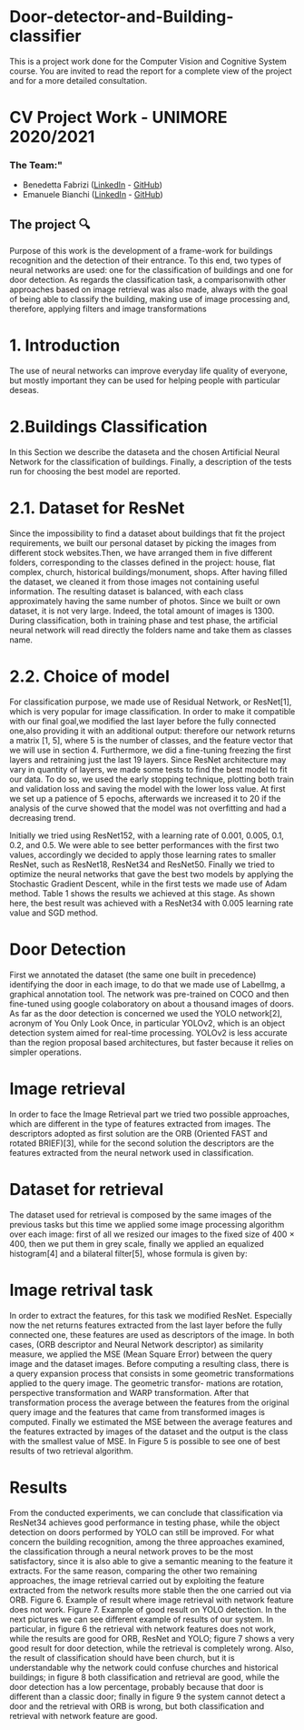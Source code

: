 # Door-detector-and-Building-classifier
This is a project work done for the Computer Vision and Cognitive System course.
You are invited to read the report for a complete view of the project and for a more detailed consultation.
# CV Project Work - UNIMORE 2020/2021

### The Team:"

- Benedetta Fabrizi ([LinkedIn](https://www.linkedin.com/in/benedetta-fabrizi-54b7971b0) - [GitHub](https://github.com/BerniRubble))
- Emanuele Bianchi ([LinkedIn](https://www.linkedin.com/in/emanuele-bianchi240497/) - [GitHub](https://github.com/Manu2497))

## The project 🔍

Purpose of this work is the development of a frame-work for buildings recognition and the detection of their entrance. To this end, two types of neural networks are used:
one for the classification of buildings and one for door detection. As regards the classification task, a comparisonwith other approaches based on image retrieval was also made, always with the goal of being able to classify the building, making use of image processing and, therefore, applying filters and image transformations

# 1. Introduction
The use of neural networks can improve everyday life
quality of everyone, but mostly important they can be used
for helping people with particular deseas.

# 2.Buildings Classification
In this Section we describe the dataseta and the chosen Artificial Neural Network for the classification of buildings.
Finally, a description of the tests run for choosing the best model are reported.

# 2.1. Dataset for ResNet
Since the impossibility to find a dataset about buildings that fit the project requirements, we built our personal dataset by picking the images from different stock websites.Then, we have arranged them in five different folders, corresponding to the classes defined in the project: house, flat complex, church, historical buildings/monument, shops. After having filled the dataset, we cleaned it from those images not containing useful information. The resulting dataset is balanced, with each class approximately having the same number of photos. Since we built or own dataset, it is not very large. Indeed, the total amount of images is 1300.
During classification, both in training phase and test phase, the artificial neural network will read directly the folders name and take them as classes name.
# 2.2. Choice of model
For classification purpose, we made use of Residual Network, or ResNet[1], which is very popular for image classification. In order to make it compatible with our final goal,we modified the last layer before the fully connected one,also providing it with an additional output: therefore our network returns a matrix [1, 5], where 5 is the number of classes, and the feature vector that we will use in section 4.
Furthermore, we did a fine-tuning freezing the first layers and retraining just the last 19 layers.
Since ResNet architecture may vary in quantity of layers, we made some tests to find the best model to fit our data.
To do so, we used the early stopping technique, plotting both train and validation loss and saving the model with the
lower loss value. At first we set up a patience of 5 epochs, afterwards we increased it to 20 if the analysis of the curve
showed that the model was not overfitting and had a decreasing trend.

Initially we tried using ResNet152, with a learning rate of 0.001, 0.005, 0.1, 0.2, and 0.5. We were able to see better performances with the first two values, accordingly we decided to apply those learning rates to smaller ResNet, such as ResNet18, ResNet34 and ResNet50. Finally we tried to optimize the neural networks that gave the best two models by applying the Stochastic Gradient Descent, while in the first tests we made use of Adam method. Table 1 shows the results we achieved at this stage.
As shown here, the best result was achieved with a ResNet34 with 0.005 learning rate value and SGD method.

# Door Detection
First we annotated the dataset (the same one built in precedence) identifying the door in each image, to do that we made use of LabelImg, a graphical annotation tool. The network was pre-trained on COCO and then fine-tuned using google colaboratory on about a thousand images of doors.
As far as the door detection is concerned we used the YOLO network[2], acronym of You Only Look Once, in particular YOLOv2, which is an object detection system aimed for real-time processing. YOLOv2 is less accurate than the region proposal based architectures, but faster because it relies on simpler operations.

# Image retrieval
In order to face the Image Retrieval part we tried two possible approaches, which are different in the type of features extracted from images. The descriptors adopted as first solution are the ORB (Oriented FAST and rotated BRIEF)[3], while for the second solution the descriptors are the features extracted from the neural network used in classification.

# Dataset for retrieval
The dataset used for retrieval is composed by the same images of the previous tasks but this time we applied some image processing algorithm over each image: first of all we resized our images to the fixed size of 400 × 400, then we put them in grey scale, finally we applied an equalized histogram[4] and a bilateral filter[5], whose formula
is given by:

# Image retrival task

In order to extract the features, for this task we modified ResNet. Especially now the net returns features extracted from the last layer before the fully connected one, these features are used as descriptors of the image. In both cases, (ORB descriptor and Neural Network descriptor) as similarity measure, we applied the MSE (Mean Square Error) between the query image and the dataset images.
Before computing a resulting class, there is a query expansion process that consists in some geometric transformations applied to the query image. The geometric transfor-
mations are rotation, perspective transformation and WARP transformation.
After that transformation process the average between the features from the original query image and the features that came from transformed images is computed.
Finally we estimated the MSE between the average features and the features extracted by images of the dataset and the output is the class with the smallest value of MSE.
In Figure 5 is possible to see one of best results of two retrieval algorithm.

# Results

From the conducted experiments, we can conclude that classification via ResNet34 achieves good performance in
testing phase, while the object detection on doors performed by YOLO can still be improved.
For what concern the building recognition, among the three approaches examined, the classification through a neural network proves to be the most satisfactory, since it is also able to give a semantic meaning to the feature it extracts. For the same reason, comparing the other two remaining approaches, the image retrieval carried out by exploiting the feature extracted from the network results more stable then the one carried out via ORB.
Figure 6. Example of result where image retrieval with network
feature does not work.
Figure 7. Example of good result on YOLO detection.
In the next pictures we can see different example of results of our system. In particular, in figure 6 the retrieval with network features does not work, while the results are good for ORB, ResNet and YOLO; figure 7 shows a very good result for door detection, while the retrieval is completely wrong. Also, the result of classification should have been church, but it is understandable why the network could confuse churches and historical buildings; in figure 8 both classification and retrieval are good, while the door detection has a low percentage, probably because that door is different than a classic door; finally in figure 9 the system cannot detect a door and the retrieval with ORB is wrong, but both classification and retrieval with network feature are good.
